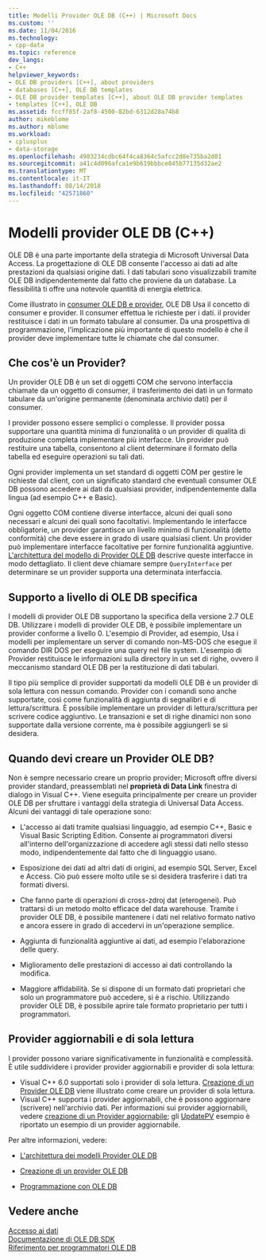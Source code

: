 ```yaml
---
title: Modelli Provider OLE DB (C++) | Microsoft Docs
ms.custom: ''
ms.date: 11/04/2016
ms.technology:
- cpp-data
ms.topic: reference
dev_langs:
- C++
helpviewer_keywords:
- OLE DB providers [C++], about providers
- databases [C++], OLE DB templates
- OLE DB provider templates [C++], about OLE DB provider templates
- templates [C++], OLE DB
ms.assetid: fccff85f-2af8-4500-82bd-6312d28a74b8
author: mikeblome
ms.author: mblome
ms.workload:
- cplusplus
- data-storage
ms.openlocfilehash: 4983234cdbc64f4ca8364c5afcc2d8e735ba2d01
ms.sourcegitcommit: a41c4d096afca1e9b619bbbce045b77135d32ae2
ms.translationtype: MT
ms.contentlocale: it-IT
ms.lasthandoff: 08/14/2018
ms.locfileid: "42571860"
---
```

# <a name="ole-db-provider-templates-c"></a>Modelli provider OLE DB (C++)
OLE DB è una parte importante della strategia di Microsoft Universal Data Access. La progettazione di OLE DB consente l'accesso ai dati ad alte prestazioni da qualsiasi origine dati. I dati tabulari sono visualizzabili tramite OLE DB indipendentemente dal fatto che proviene da un database. La flessibilità ti offre una notevole quantità di energia elettrica.  
  
 Come illustrato in [consumer OLE DB e provider](../../data/oledb/ole-db-consumers-and-providers.md), OLE DB Usa il concetto di consumer e provider. Il consumer effettua le richieste per i dati. il provider restituisce i dati in un formato tabulare al consumer. Da una prospettiva di programmazione, l'implicazione più importante di questo modello è che il provider deve implementare tutte le chiamate che dal consumer.  
  
## <a name="what-is-a-provider"></a>Che cos'è un Provider?  
 Un provider OLE DB è un set di oggetti COM che servono interfaccia chiamate da un oggetto di consumer, il trasferimento dei dati in un formato tabulare da un'origine permanente (denominata archivio dati) per il consumer.  
  
 I provider possono essere semplici o complesse. Il provider possa supportare una quantità minima di funzionalità o un provider di qualità di produzione completa implementare più interfacce. Un provider può restituire una tabella, consentono al client determinare il formato della tabella ed eseguire operazioni su tali dati.  
  
 Ogni provider implementa un set standard di oggetti COM per gestire le richieste dal client, con un significato standard che eventuali consumer OLE DB possono accedere ai dati da qualsiasi provider, indipendentemente dalla lingua (ad esempio C++ e Basic).  
  
 Ogni oggetto COM contiene diverse interfacce, alcuni dei quali sono necessari e alcuni dei quali sono facoltativi. Implementando le interfacce obbligatorie, un provider garantisce un livello minimo di funzionalità (detto conformità) che deve essere in grado di usare qualsiasi client. Un provider può implementare interfacce facoltative per fornire funzionalità aggiuntive. [L'architettura del modello di Provider OLE DB](../../data/oledb/ole-db-provider-template-architecture.md) descrive queste interfacce in modo dettagliato. Il client deve chiamare sempre `QueryInterface` per determinare se un provider supporta una determinata interfaccia.  
  
## <a name="ole-db-specification-level-support"></a>Supporto a livello di OLE DB specifica  
 I modelli di provider OLE DB supportano la specifica della versione 2.7 OLE DB. Utilizzare i modelli di provider OLE DB, è possibile implementare un provider conforme a livello 0. L'esempio di Provider, ad esempio, Usa i modelli per implementare un server di comando non-MS-DOS che esegue il comando DIR DOS per eseguire una query nel file system. L'esempio di Provider restituisce le informazioni sulla directory in un set di righe, ovvero il meccanismo standard OLE DB per la restituzione di dati tabulari.  
  
 Il tipo più semplice di provider supportati da modelli OLE DB è un provider di sola lettura con nessun comando. Provider con i comandi sono anche supportate, così come funzionalità di aggiunta di segnalibri e di lettura/scrittura. È possibile implementare un provider di lettura/scrittura per scrivere codice aggiuntivo. Le transazioni e set di righe dinamici non sono supportate dalla versione corrente, ma è possibile aggiungerli se si desidera.  
  
## <a name="when-do-you-need-to-create-an-ole-db-provider"></a>Quando devi creare un Provider OLE DB?  
 Non è sempre necessario creare un proprio provider; Microsoft offre diversi provider standard, preassemblati nel **proprietà di Data Link** finestra di dialogo in Visual C++. Viene eseguita principalmente per creare un provider OLE DB per sfruttare i vantaggi della strategia di Universal Data Access. Alcuni dei vantaggi di tale operazione sono:  
  
-   L'accesso ai dati tramite qualsiasi linguaggio, ad esempio C++, Basic e Visual Basic Scripting Edition. Consente ai programmatori diversi all'interno dell'organizzazione di accedere agli stessi dati nello stesso modo, indipendentemente dal fatto che di linguaggio usano.  
  
-   Esposizione dei dati ad altri dati di origini, ad esempio SQL Server, Excel e Access. Ciò può essere molto utile se si desidera trasferire i dati tra formati diversi.  
  
-   Che fanno parte di operazioni di cross-zdroj dat (eterogenei). Può trattarsi di un metodo molto efficace del data warehouse. Tramite i provider OLE DB, è possibile mantenere i dati nel relativo formato nativo e ancora essere in grado di accedervi in un'operazione semplice.  
  
-   Aggiunta di funzionalità aggiuntive ai dati, ad esempio l'elaborazione delle query.  
  
-   Miglioramento delle prestazioni di accesso ai dati controllando la modifica.  
  
-   Maggiore affidabilità. Se si dispone di un formato dati proprietari che solo un programmatore può accedere, si è a rischio. Utilizzando provider OLE DB, è possibile aprire tale formato proprietario per tutti i programmatori.  
  
## <a name="read-only-and-updatable-providers"></a>Provider aggiornabili e di sola lettura  
 I provider possono variare significativamente in funzionalità e complessità. È utile suddividere i provider provider aggiornabili e provider di sola lettura:  
  
-   Visual C++ 6.0 supportati solo i provider di sola lettura. [Creazione di un Provider OLE DB](../../data/oledb/creating-an-ole-db-provider.md) viene illustrato come creare un provider di sola lettura.  
-   Visual C++ supporta i provider aggiornabili, che è possono aggiornare (scrivere) nell'archivio dati. Per informazioni sui provider aggiornabili, vedere [creazione di un Provider aggiornabile](../../data/oledb/creating-an-updatable-provider.md); gli [UpdatePV](https://github.com/Microsoft/VCSamples/tree/master/VC2010Samples/ATL/OLEDB/Provider/UPDATEPV) esempio è riportato un esempio di un provider aggiornabile.  
  
 Per altre informazioni, vedere:  
  
-   [L'architettura dei modelli Provider OLE DB](../../data/oledb/ole-db-provider-template-architecture.md)  
  
-   [Creazione di un provider OLE DB](../../data/oledb/creating-an-ole-db-provider.md)  
  
-   [Programmazione con OLE DB](../../data/oledb/ole-db-programming.md)  
  
## <a name="see-also"></a>Vedere anche  
 [Accesso ai dati](../data-access-in-cpp.md)   
 [Documentazione di OLE DB SDK](/previous-versions/windows/desktop/ms722784\(v=vs.85\))   
 [Riferimento per programmatori OLE DB](/previous-versions/windows/desktop/ms713643\(v=vs.85\))